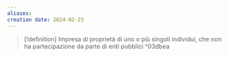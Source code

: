 ```yaml
---
aliases: 
creation date: 2024-02-23
---
```


> [!definition]
> Impresa di proprietà di uno o più singoli individui, che non ha partecipazione da parte di enti pubblici ^03dbea